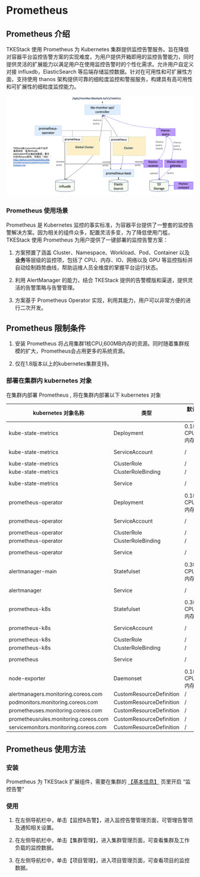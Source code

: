 # Prometheus

## Prometheus 介绍

TKEStack 使用 Prometheus 为 Kubernetes 集群提供监控告警服务。旨在降低对容器平台监控告警方案的实现难度，为用户提供开箱即用的监控告警能力，同时提供灵活的扩展能力以满足用户在使用监控告警时的个性化需求。允许用户自定义对接 influxdb，ElasticSearch 等后端存储监控数据。针对在可用性和可扩展性方面，支持使用 thanos 架构提供可靠的细粒度监控和警报服务，构建具有高可用性和可扩展性的细粒度监控能力。

![image-20201001171647665](../../../docs/images/image-20201001171647665.png)

### Prometheus 使用场景

Prometheus 是 Kubernetes 监控的事实标准，为容器平台提供了一整套的监控告警解决方案。因为相关的组件众多，配置灵活多变，为了降低使用门槛， TKEStack 使用 Prometheus 为用户提供了一键部署的监控告警方案：

1. 方案预置了涵盖 Cluster、Namespace、Workload、Pod、Container 以及**业务**等层级的监控项，包括了 CPU、内存、IO、网络以及 GPU 等监控指标并自动绘制趋势曲线，帮助运维人员全维度的掌握平台运行状态。

2. 利用 AlertManager 的能力，结合 TKEStack 提供的告警模版和渠道，提供灵活的告警策略与告警管理。

3. 方案基于 Prometheus Operator 实现，利用其能力，用户可以非常方便的进行二次开发。

## Prometheus 限制条件

1. 安装 Prometheus 将占用集群1核CPU,600MB内存的资源。同时随着集群规模的扩大，Prometheus会占用更多的系统资源。

2. 仅在1.8版本以上的kubernetes集群支持。

### 部署在集群内 kubernetes 对象

在集群内部署 Prometheus , 将在集群内部署以下 kubernetes 对象

| kubernetes 对象名称                        | 类型                           | 默认占用资源 | 所属 Namespaces |
| ------------------------------------------| ------------------------------ | ---------- | ------------- |
| kube-state-metrics                        | Deployment                     | 0.1核CPU,128MB内存      | kube-system  |
| kube-state-metrics                        | ServiceAccount                 | /      | kube-system  |
| kube-state-metrics                        | ClusterRole                    | /      | /            |
| kube-state-metrics                        | ClusterRoleBinding             | /      | /            |
| kube-state-metrics                        | Service                        | /      | kube-system  |
| prometheus-operator                       | Deployment                     | 0.1核CPU,100MB内存      | kube-system  |
| prometheus-operator                       | ServiceAccount                 | /      | kube-system  |
| prometheus-operator                       | ClusterRole                    | /      | /            |
| prometheus-operator                       | ClusterRoleBinding             | /      | /            |
| prometheus-operator                       | Service                        | /      | kube-system  |
| alertmanager-main                         | Statefulset                    | 0.3核CPU,75MB内存      | kube-system  |
| alertmanager                              | Service                        | /      | kube-system  |
| prometheus-k8s                            | Statefulset                    | 0.3核CPU,200MB内存      | kube-system  |
| prometheus-k8s                            | ServiceAccount                 | /      | kube-system  |
| prometheus-k8s                            | ClusterRole                    | /      | /            |
| prometheus-k8s                            | ClusterRoleBinding             | /      | /            |
| prometheus                                | Service                        | /      | kube-system  |
| node-exporter                             | Daemonset                      | 0.1核CPU,128MB内存      | kube-system  |
| alertmanagers.monitoring.coreos.com       | CustomResourceDefinition       | /      | /            |
| podmonitors.monitoring.coreos.com         | CustomResourceDefinition       | /      | /            |
| prometheuses.monitoring.coreos.com        | CustomResourceDefinition       | /      | /            |
| prometheusrules.monitoring.coreos.com     | CustomResourceDefinition       | /      | /            |
| servicemonitors.monitoring.coreos.com     | CustomResourceDefinition       | /      | /            |

## Prometheus 使用方法

### 安装

Prometheus 为 TKEStack 扩展组件，需要在集群的 [【基本信息】](../../../docs/guide/zh-CN/products/platform/cluster.md#基本信息) 页里开启 “监控告警”

### 使用

1. 在左侧导航栏中，单击【监控&告警】，进入监控告警管理页面，可管理告警项及通知相关设置。

2. 在左侧导航栏中，单击【集群管理】，进入集群管理页面，可查看集群及工作负载的监控数据。

3. 在左侧导航栏中，单击【项目管理】，进入项目管理页面，可查看项目的监控数据。
